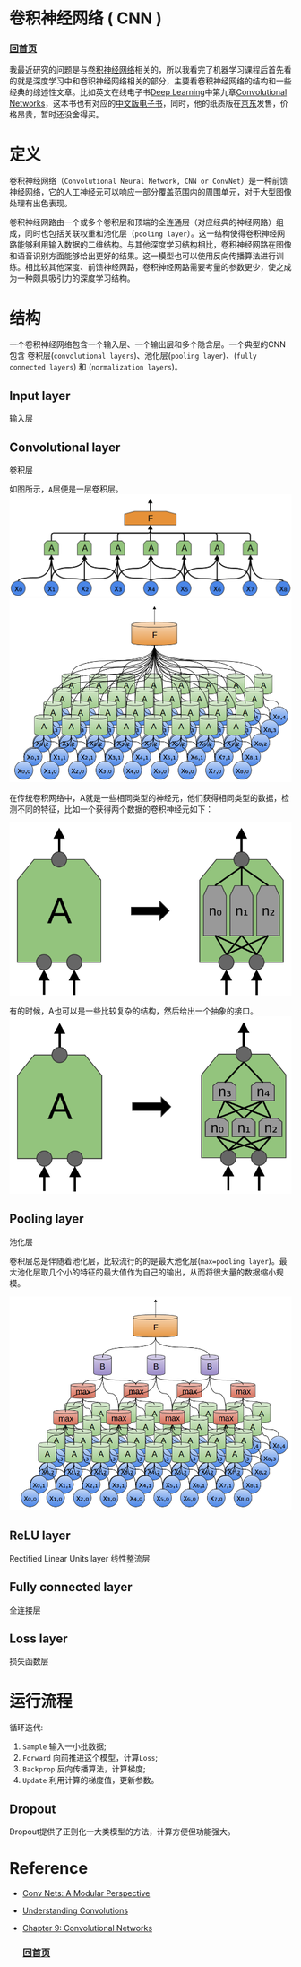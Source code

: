 # 卷积神经网络 ( CNN )

### [回首页](../README.md)

我最近研究的问题是与[卷积神经网络](Convolutional_neural_network.md)相关的，所以我看完了机器学习课程后首先看的就是深度学习中和卷积神经网络相关的部分，主要看卷积神经网络的结构和一些经典的综述性文章。比如英文在线电子书[Deep Learning](http://www.deeplearningbook.org/)中第九章[Convolutional Networks](http://www.deeplearningbook.org/contents/convnets.html)，这本书也有对应的[中文版电子书](https://github.com/exacity/deeplearningbook-chinese)，同时，他的纸质版在[京东](https://item.jd.com/12128543.html)发售，价格昂贵，暂时还没舍得买。

# 定义

卷积神经网络（`Convolutional Neural Network, CNN or ConvNet`）是一种前馈神经网络，它的人工神经元可以响应一部分覆盖范围内的周围单元，对于大型图像处理有出色表现。

卷积神经网路由一个或多个卷积层和顶端的全连通层（对应经典的神经网路）组成，同时也包括关联权重和池化层（`pooling layer`）。这一结构使得卷积神经网路能够利用输入数据的二维结构。与其他深度学习结构相比，卷积神经网路在图像和语音识别方面能够给出更好的结果。这一模型也可以使用反向传播算法进行训练。相比较其他深度、前馈神经网路，卷积神经网路需要考量的参数更少，使之成为一种颇具吸引力的深度学习结构。

# 结构

一个卷积神经网络包含一个输入层、一个输出层和多个隐含层。一个典型的CNN包含 卷积层(`convolutional layers`)、池化层(`pooling layer`)、(`fully connected layers`) 和 (`normalization layers`)。

## Input layer

输入层

## Convolutional layer

卷积层

如图所示，`A`层便是一层卷积层。
![卷积层](../imgs/Conv-9-Conv3.png)
![](../imgs/Conv2-9x5-Conv2.png)

在传统卷积网络中，A就是一些相同类型的神经元，他们获得相同类型的数据，检测不同的特征，比如一个获得两个数据的卷积神经元如下：

![](../imgs/Conv-A.png)

有的时候，A也可以是一些比较复杂的结构，然后给出一个抽象的接口。 ![](../imgs/Conv-A-NIN.png)

## Pooling layer

池化层

卷积层总是伴随着池化层，比较流行的的是最大池化层(`max=pooling layer`)。最大池化层取几个小的特征的最大值作为自己的输出，从而将很大量的数据缩小规模。

![](../imgs/Conv2-9x5-Conv2Max2Conv2.png)

## ReLU layer

Rectified Linear Units layer 线性整流层

## Fully connected layer

全连接层

## Loss layer

损失函数层

# 运行流程

循环迭代:

1. `Sample` 输入一小批数据;
2. `Forward` 向前推进这个模型，计算`Loss`;
3. `Backprop` 反向传播算法，计算梯度;
4. `Update` 利用计算的梯度值，更新参数。

## Dropout
Dropout提供了正则化一大类模型的方法，计算方便但功能强大。

# Reference

- [Conv Nets: A Modular Perspective](http://colah.github.io/posts/2014-07-Conv-Nets-Modular/)
- [Understanding Convolutions](http://colah.github.io/posts/2014-07-Understanding-Convolutions/)
- [Chapter 9: Convolutional Networks](http://www.deeplearningbook.org/contents/convnets.html)

  ### [回首页](../README.md)
